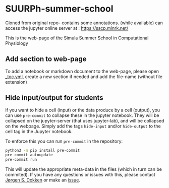 # SUURPh-summer-school

Cloned from original repo- contains some annotations.
(while available) can access the jupyter online server at : https://sscp.minrk.net/

This is the web-page of the Simula Summer School in Computational Physiology

## Add section to web-page

To add a notebook or markdown document to the web-page, please open [\_toc.yml](_toc.yml), create a new section if needed and add the file-name (without file extension)

## Hide input/output for students

If you want to hide a cell (input) or the data produce by a cell (output), you can use `pre-commit` to collapse these in the jupyter notebook.
They will be collapsed on the jupyter-server (that uses jupyter-lab), and will be collapsed on the webpage.
Simply add the tags `hide-input` and/or `hide-output` to the cell tag in the Jupyter notebook.

To enforce this you can run `pre-commit` in the repository:

```bash
python3 -m pip install pre-commit
pre-commit autoupdate
pre-commit run
```

This will update the appropriate meta-data in the files (which in turn can be commited).
If you have any questions or issues with this, please contact [Jørgen S. Dokken](https://github.com/jorgensd/) or make an [issue](https://github.com/Simula-SSCP/SSCP_2024_lectures/issues/new).
